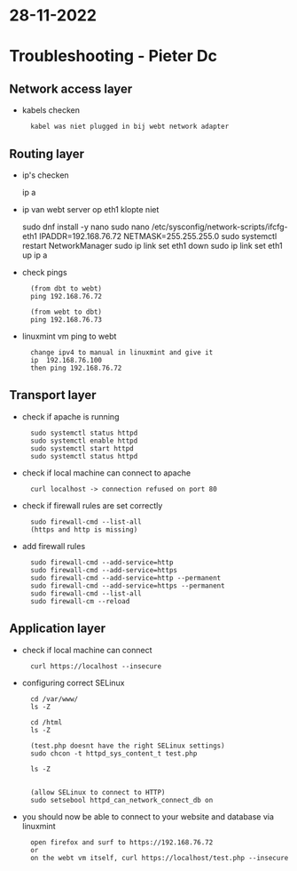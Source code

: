 # 28-11-2022

# Troubleshooting - Pieter Dc

## Network access layer

- kabels checken

        kabel was niet plugged in bij webt network adapter

## Routing layer

- ip's checken

    ip a

- ip van webt server op eth1 klopte niet

    sudo dnf install -y nano
    sudo nano /etc/sysconfig/network-scripts/ifcfg-eth1
    IPADDR=192.168.76.72
    NETMASK=255.255.255.0
    sudo systemctl restart NetworkManager
    sudo ip link set eth1 down
    sudo ip link set eth1 up
    ip a


- check pings

        (from dbt to webt)
        ping 192.168.76.72

        (from webt to dbt)
        ping 192.168.76.73

- linuxmint vm ping to webt

        change ipv4 to manual in linuxmint and give it
        ip  192.168.76.100
        then ping 192.168.76.72

## Transport layer

- check if apache is running

        sudo systemctl status httpd
        sudo systemctl enable httpd
        sudo systemctl start httpd
        sudo systemctl status httpd

- check if local machine can connect to apache

        curl localhost -> connection refused on port 80

- check if firewall rules are set correctly

        sudo firewall-cmd --list-all
        (https and http is missing)

- add firewall rules

        sudo firewall-cmd --add-service=http
        sudo firewall-cmd --add-service=https
        sudo firewall-cmd --add-service=http --permanent
        sudo firewall-cmd --add-service=https --permanent
        sudo firewall-cmd --list-all
        sudo firewall-cm --reload

## Application layer

- check if local machine can connect

        curl https://localhost --insecure

- configuring correct SELinux

        cd /var/www/
        ls -Z

        cd /html
        ls -Z 

        (test.php doesnt have the right SELinux settings)
        sudo chcon -t httpd_sys_content_t test.php

        ls -Z


        (allow SELinux to connect to HTTP)
        sudo setsebool httpd_can_network_connect_db on

- you should now be able to connect to your website and database via linuxmint

        open firefox and surf to https://192.168.76.72
        or
        on the webt vm itself, curl https://localhost/test.php --insecure




